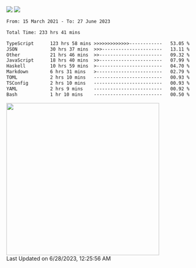 <div>
  <img src="https://github-readme-stats.vercel.app/api?username=naporin0624&count_private=true&show_icons=true" />
  <img src="https://github-readme-stats.vercel.app/api/top-langs/?username=naporin0624&layout=compact&hide=css" />
  <!--START_SECTION:waka-->

```txt
From: 15 March 2021 - To: 27 June 2023

Total Time: 233 hrs 41 mins

TypeScript      123 hrs 58 mins >>>>>>>>>>>>>------------   53.05 %
JSON            30 hrs 37 mins  >>>----------------------   13.11 %
Other           21 hrs 46 mins  >>-----------------------   09.32 %
JavaScript      18 hrs 40 mins  >>-----------------------   07.99 %
Haskell         10 hrs 59 mins  >------------------------   04.70 %
Markdown        6 hrs 31 mins   >------------------------   02.79 %
TOML            2 hrs 10 mins   -------------------------   00.93 %
TSConfig        2 hrs 10 mins   -------------------------   00.93 %
YAML            2 hrs 9 mins    -------------------------   00.92 %
Bash            1 hr 10 mins    -------------------------   00.50 %
```

<!--END_SECTION:waka-->
  
  <!--START_SECTION:lapras-card-->
<a href="https://lapras.com/public/CDQE7TF" target="_blank" rel="noopener noreferrer"><img src="https://lapras-card-generator.vercel.app/api/svg?e=3.68&b=3.48&i=3.51&b1=%23232323&b2=%236d6d6d&i1=%23212121&i2=%23818181&l=ja" width="400" ></a>  
Last Updated on 6/28/2023, 12:25:56 AM
<!--END_SECTION:lapras-card-->
</div>
